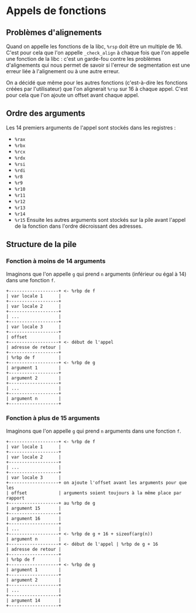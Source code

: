 # Appels de fonctions

## Problèmes d'alignements

Quand on appelle les fonctions de la libc, `%rsp` doit être un multiple de 16.
C'est pour cela que l'on appelle `_check_align` à chaque fois que l'on appelle
une fonction de la libc : c'est un garde-fou contre les problèmes d'alignements
qui nous permet de savoir si l'erreur de segmentation est une erreur liée à
l'alignement ou à une autre erreur.

On a décidé que même pour les autres fonctions (c'est-à-dire les fonctions
créées par l'utilisateur) que l'on alignerait `%rsp` sur 16 à chaque appel.
C'est pour cela que l'on ajoute un offset avant chaque appel.

## Ordre des arguments

Les 14 premiers arguments de l'appel sont stockés dans les registres :
- `%rax`
- `%rbx`
- `%rcx`
- `%rdx`
- `%rsi`
- `%rdi`
- `%r8`
- `%r9`
- `%r10`
- `%r11`
- `%r12`
- `%r13`
- `%r14`
- `%r15`
Ensuite les autres arguments sont stockés sur la pile avant l'appel de la
fonction dans l'ordre décroissant des adresses.

## Structure de la pile

### Fonction à moins de 14 arguments

Imaginons que l'on appelle `g` qui prend `n` arguments (inférieur ou égal à 14)
dans une fonction `f`.
 
```
+-------------------+ <- %rbp de f
| var locale 1      |
+-------------------+
| var locale 2      |
+-------------------+
| ...               |
+-------------------+
| var locale 3      |
+-------------------+
| offset            |
+-------------------+ <- début de l'appel
| adresse de retour |
+-------------------+
| %rbp de f         |
+-------------------+ <- %rbp de g
| argument 1        |
+-------------------+
| argument 2        |
+-------------------+
| ...               |
+-------------------+
| argument n        |
+-------------------+
```

### Fonction à plus de 15 arguments

Imaginons que l'on appelle `g` qui prend `n` arguments dans une fonction `f`.

```
+-------------------+ <- %rbp de f
| var locale 1      |
+-------------------+
| var locale 2      |
+-------------------+
| ...               |
+-------------------+
| var locale 3      |
+-------------------+ on ajoute l'offset avant les arguments pour que les
| offset            | arguments soient toujours à la même place par rapport
+-------------------+ au %rbp de g
| argument 15       |
+-------------------+
| argument 16       |
+-------------------+
| ...               |
+-------------------+ <- %rbp de g + 16 + sizeof(arg(n))
| argument n        |
+-------------------+ <- début de l'appel | %rbp de g + 16
| adresse de retour |
+-------------------+
| %rbp de f         |
+-------------------+ <- %rbp de g
| argument 1        |
+-------------------+
| argument 2        |
+-------------------+
| ...               |
+-------------------+
| argument 14       |
+-------------------+
```
